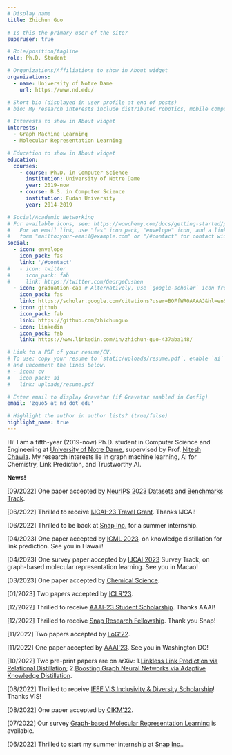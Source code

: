 ```yaml
---
# Display name
title: Zhichun Guo

# Is this the primary user of the site?
superuser: true

# Role/position/tagline
role: Ph.D. Student 

# Organizations/Affiliations to show in About widget
organizations:
  - name: University of Notre Dame
    url: https://www.nd.edu/

# Short bio (displayed in user profile at end of posts)
# bio: My research interests include distributed robotics, mobile computing and programmable matter.

# Interests to show in About widget
interests:
  - Graph Machine Learning
  - Molecular Representation Learning

# Education to show in About widget
education:
  courses:
    - course: Ph.D. in Computer Science 
      institution: University of Notre Dame
      year: 2019-now
    - course: B.S. in Computer Science 
      institution: Fudan University
      year: 2014-2019

# Social/Academic Networking
# For available icons, see: https://wowchemy.com/docs/getting-started/page-builder/#icons
#   For an email link, use "fas" icon pack, "envelope" icon, and a link in the
#   form "mailto:your-email@example.com" or "/#contact" for contact widget.
social:
  - icon: envelope
    icon_pack: fas
    link: '/#contact'
#   - icon: twitter
#     icon_pack: fab
#     link: https://twitter.com/GeorgeCushen
  - icon: graduation-cap # Alternatively, use `google-scholar` icon from `ai` icon pack
    icon_pack: fas
    link: https://scholar.google.com/citations?user=BOFfWR0AAAAJ&hl=en&oi=ao
  - icon: github
    icon_pack: fab
    link: https://github.com/zhichunguo
  - icon: linkedin
    icon_pack: fab
    link: https://www.linkedin.com/in/zhichun-guo-437aba148/

# Link to a PDF of your resume/CV.
# To use: copy your resume to `static/uploads/resume.pdf`, enable `ai` icons in `params.toml`,
# and uncomment the lines below.
# - icon: cv
#   icon_pack: ai
#   link: uploads/resume.pdf

# Enter email to display Gravatar (if Gravatar enabled in Config)
email: 'zguo5 at nd dot edu'

# Highlight the author in author lists? (true/false)
highlight_name: true
---
```


Hi! I am a fifth-year (2019-now) Ph.D. student in Computer Science and Engineering at [University of Notre Dame](https://www.nd.edu/), supervised by Prof. [Nitesh Chawla](https://niteshchawla.nd.edu/). My research interests lie in graph machine learning, AI for Chemistry, Link Prediction, and Trustworthy AI.  

<!-- {{< icon name="download" pack="fas" >}} Download my {{< staticref "uploads/demo_resume.pdf" "newtab" >}}resumé{{< /staticref >}}.  -->

**News!**

[09/2022] One paper accepted by [NeurIPS 2023 Datasets and Benchmarks Track](https://nips.cc/Conferences/2023/CallForDatasetsBenchmarks).

[06/2022] Thrilled to receive [IJCAI-23 Travel Grant](https://ijcai-23.org/ijcai-aij-2023-travel-and-accessibility-grant-program/). Thanks IJCAI!

[06/2022] Thrilled to be back at [Snap Inc.](https://research.snap.com/) for a summer internship.

[04/2023] One paper accepted by [ICML 2023](https://icml.cc/), on knowledge distillation for link prediction. See you in Hawaii!

[04/2023] One survey paper accepted by [IJCAI 2023](https://ijcai-23.org/) Survey Track, on graph-based molecular representation learning. See you in Macao!

[03/2023] One paper accepted by [Chemical Science](https://www.rsc.org/).

[01/2023] Two papers accepted by [ICLR'23](https://iclr.cc/).

[12/2022] Thrilled to receive [AAAI-23 Student Scholarship](https://aaai.org/Conferences/AAAI-23/student-scholar-and-volunteer-program/). Thanks AAAI!

[12/2022] Thrilled to receive [Snap Research Fellowship](https://research.snap.com/fellowships.html). Thank you Snap!

[11/2022] Two papers accepted by [LoG'22](https://logconference.org/).

[11/2022] One paper accepted by [AAAI'23](https://aaai.org/Conferences/AAAI-23/). See you in Washington DC!

[10/2022] Two pre-print papers are on arXiv: 1.[Linkless Link Prediction via Relational Distillation](https://arxiv.org/pdf/2210.05801.pdf);  2.[Boosting Graph Neural Networks via Adaptive Knowledge Distillation](https://arxiv.org/pdf/2210.05920.pdf).

[08/2022] Thrilled to receive [IEEE VIS Inclusivity & Diversity Scholarship](https://ieeevis.org/year/2022/info/inclusion-and-diversity/diversity-scholarship)! Thanks VIS!

[08/2022] One paper accepted by [CIKM'22](https://www.cikm2022.org/).

[07/2022] Our survey [Graph-based Molecular Representation Learning](https://arxiv.org/pdf/2207.04869.pdf) is available.

[06/2022] Thrilled to start my summer internship at [Snap Inc.](https://research.snap.com/).

